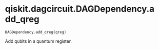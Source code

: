 # qiskit.dagcircuit.DAGDependency.add\_qreg

`DAGDependency.add_qreg(qreg)`

Add qubits in a quantum register.
